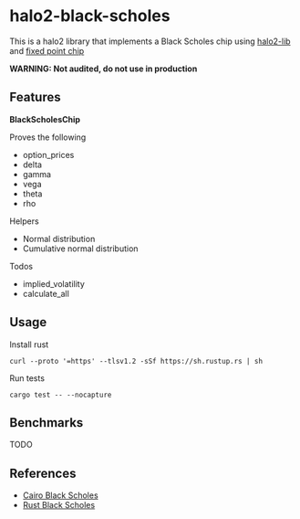 # halo2-black-scholes

This is a halo2 library that implements a Black Scholes chip using [halo2-lib](https://github.com/axiom-crypto/halo2-lib/) and [fixed point chip](https://github.com/DCMMC/ZKFixedPointChip)

**WARNING: Not audited, do not use in production**

## Features
**BlackScholesChip**

Proves the following
* option_prices
* delta
* gamma
* vega
* theta
* rho

Helpers
* Normal distribution
* Cumulative normal distribution

Todos
* implied_volatility
* calculate_all

## Usage 
Install rust
```
curl --proto '=https' --tlsv1.2 -sSf https://sh.rustup.rs | sh
```

Run tests
```
cargo test -- --nocapture
```


## Benchmarks
TODO

## References
* [Cairo Black Scholes](https://github.com/0xSachaEth/black-scholes)
* [Rust Black Scholes](https://github.com/danielhstahl/black_scholes_rust)
